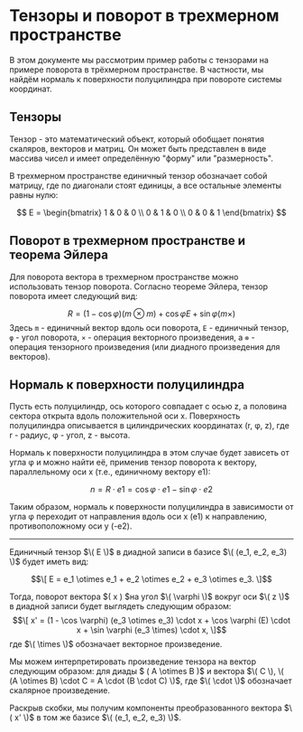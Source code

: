 

# Тензоры и поворот в трехмерном пространстве

В этом документе мы рассмотрим пример работы с тензорами на примере поворота в трёхмерном пространстве. В частности, мы найдём нормаль к поверхности полуцилиндра при повороте системы координат.

## Тензоры

Тензор - это математический объект, который обобщает понятия скаляров, векторов и матриц. Он может быть представлен в виде массива чисел и имеет определённую "форму" или "размерность". 

В трехмерном пространстве единичный тензор обозначает собой матрицу, где по диагонали стоят единицы, а все остальные элементы равны нулю:


$$
E = \begin{bmatrix} 1 & 0 & 0 \\ 0 & 1 & 0 \\ 0 & 0 & 1 \end{bmatrix}
$$


## Поворот в трехмерном пространстве и теорема Эйлера

Для поворота вектора в трехмерном пространстве можно использовать тензор поворота. Согласно теореме Эйлера, тензор поворота имеет следующий вид:


$$
R = (1 - \cos\varphi) (m \otimes m) + \cos\varphi E + \sin\varphi (m \times)
$$
Здесь `m` - единичный вектор вдоль оси поворота, `E` - единичный тензор, `φ` - угол поворота, `×` - операция векторного произведения, а `⊗` - операция тензорного произведения (или диадного произведения для векторов).

## Нормаль к поверхности полуцилиндра

Пусть есть полуцилиндр, ось которого совпадает с осью z, а половина сектора открыта вдоль положительной оси x. Поверхность полуцилиндра описывается в цилиндрических координатах (r, φ, z), где r - радиус, φ - угол, z - высота.

Нормаль к поверхности полуцилиндра в этом случае будет зависеть от угла φ и можно найти её, применив тензор поворота к вектору, параллельному оси x (т.е., единичному вектору e1):

$$n = R \cdot e1 = \cos\varphi \cdot e1 - \sin\varphi \cdot e2$$

Таким образом, нормаль к поверхности полуцилиндра в зависимости от угла φ переходит от направления вдоль оси x (e1) к направлению, противоположному оси y (-e2).

---
Единичный тензор $\( E \)$ в диадной записи в базисе $\( (e_1, e_2, e_3) \)$ будет иметь вид:

$$\[ E = e_1 \otimes e_1 + e_2 \otimes e_2 + e_3 \otimes e_3. \]$$

Тогда, поворот вектора $\( x \) $на угол $\( \varphi \)$ вокруг оси $\( z \)$ в диадной записи будет выглядеть следующим образом:
$$\[ x' = (1 - \cos \varphi) (e_3 \otimes e_3) \cdot x + \cos \varphi (E) \cdot x + \sin \varphi (e_3 \times) \cdot x, \]$$
где $\( \times \)$ обозначает векторное произведение.

Мы можем интерпретировать произведение тензора на вектор следующим образом: для диады $ \( A \otimes B \)$ и вектора $\( C \), \( (A \otimes B) \cdot C = A \cdot (B \cdot C) \)$, где $\( \cdot \)$ обозначает скалярное произведение.

Раскрыв скобки, мы получим компоненты преобразованного вектора $\( x' \)$ в том же базисе $\( (e_1, e_2, e_3) \)$.
